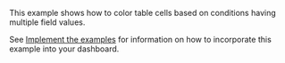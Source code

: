 This example shows how to color table cells based on conditions
having multiple field values.

See <a href="/app/simple_xml_examples/implement_examples">Implement the examples</a> for information on how to incorporate this example into your dashboard.
